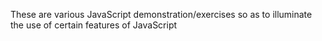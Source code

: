 These are various JavaScript demonstration/exercises so as to illuminate the use of certain features of JavaScript
